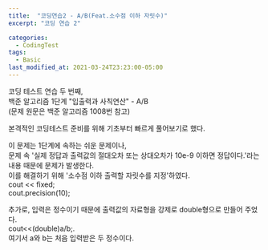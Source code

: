 ```yaml
---
title:  "코딩연습2 - A/B(Feat.소수점 이하 자릿수)"
excerpt: "코딩 연습 2"

categories:
  - CodingTest
tags:
  - Basic
last_modified_at: 2021-03-24T23:23:00-05:00
---
```


코딩 테스트 연습 두 번째,  
백준 알고리즘 1단계 "입출력과 사칙연산" - A/B  
(문제 원문은 백준 알고리즘 1008번 참고)  
  
본격적인 코딩테스트 준비를 위해 기초부터 빠르게 풀어보기로 했다.    
  
이 문제는 1단계에 속하는 쉬운 문제이나,  
문제 속 '실제 정답과 출력값의 절대오차 또는 상대오차가 10e-9 이하면 정답이다.'라는 내용 때문에 문제가 발생한다.  
이를 해결하기 위해 '소수점 이하 출력할 자릿수를 지정'하였다.  
    cout << fixed;  
    cout.precision(10);  
  
추가로, 입력은 정수이기 때문에 출력값의 자료형을 강제로 double형으로 만들어 주었다.  
    cout<<(double)a/b;.  
여기서 a와 b는 처음 입력받은 두 정수이다.  
  